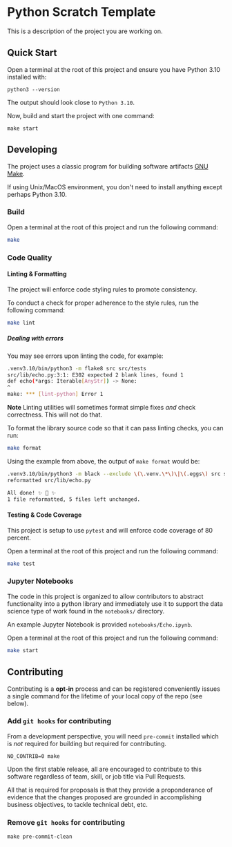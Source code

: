 # Python Scratch Template

This is a description of the project you are working on.

## Quick Start

Open a terminal at the root of this project and ensure you have Python 3.10 installed with:

`python3 --version`

The output should look close to `Python 3.10`.

Now, build and start the project with one command:

`make start`

## Developing

The project uses a classic program for building software artifacts [GNU Make](https://www.gnu.org/software/make/).

If using Unix/MacOS environment, you don't need to install anything except perhaps Python 3.10.

### Build

Open a terminal at the root of this project and run the following command:

```bash
make
```

### Code Quality

#### Linting & Formatting

The project will enforce code styling rules to promote consistency.

To conduct a check for proper adherence to the style rules, run the following command:

```bash
make lint
```

##### Dealing with errors

You may see errors upon linting the code, for example:

```bash
.venv3.10/bin/python3 -m flake8 src src/tests
src/lib/echo.py:3:1: E302 expected 2 blank lines, found 1
def echo(*args: Iterable[AnyStr]) -> None:
^
make: *** [lint-python] Error 1
```

**Note** Linting utilities will sometimes format simple fixes *and* check correctness. This will not do that.

To format the library source code so that it can pass linting checks, you can run:

```bash
make format
```

Using the example from above, the output of `make format` would be:

```bash
.venv3.10/bin/python3 -m black --exclude \(\.venv.\*\)\|\(.eggs\) src src/tests
reformatted src/lib/echo.py

All done! ✨ 🍰 ✨
1 file reformatted, 5 files left unchanged.
```

#### Testing & Code Coverage

This project is setup to use `pytest` and will enforce code coverage of 80 percent.

Open a terminal at the root of this project and run the following command:

```bash
make test
```

### Jupyter Notebooks

The code in this project is organized to allow contributors to abstract functionality into a python library and immediately use it to support
the data science type of work found in the `notebooks/` directory.

An example Jupyter Notebook is provided `notebooks/Echo.ipynb`.

Open a terminal at the root of this project and run the following command:

```bash
make start
```

## Contributing

Contributing is a **opt-in** process and can be registered conveniently issues a single command for the lifetime of your local copy of the repo (see below).

### Add `git hooks` for contributing

From a development perspective, you will need `pre-commit` installed which is *not* required for building
but required for contributing.

`NO_CONTRIB=0 make`

Upon the first stable release, all are encouraged to contribute to this software regardless of team, skill, or job title via Pull Requests.

All that is required for proposals is that they provide a proponderance of evidence that the changes proposed are grounded in accomplishing business objectives, to tackle technical debt, etc.

### Remove `git hooks` for contributing

`make pre-commit-clean`
